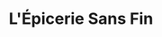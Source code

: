 ---
title: "L'Épicerie Sans Fin"
url: /sauveterre-de-bearn/lepicerie-sans-fin/
shop: Lebensmittel
---